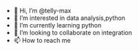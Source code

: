 - 👋 Hi, I’m @telly-max
- 👀 I’m interested in data analysis,python
- 🌱 I’m currently learning python
- 💞️ I’m looking to collaborate on integration
- 📫 How to reach me 

<!---
telly-max/telly-max is a ✨ special ✨ repository because its `README.md` (this file) appears on your GitHub profile.
You can click the Preview link to take a look at your changes.
--->
